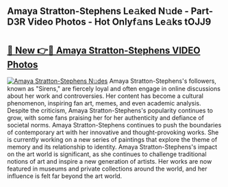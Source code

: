 ## Amaya Stratton-Stephens Le𝚊ked N𝚞de - Part-D3R Video Photos - Hot Onlyf𝚊ns Le𝚊ks tOJJ9

# <h2><a href="http://ab23782.deff.icu/?id=Amaya+Stratton-Stephens">🔗 New 👉🔴 Amaya Stratton-Stephens VIDEO Photos</a></h2>

[![Amaya Stratton-Stephens N𝚞des](https://i.imgur.com/rIISA9y.gif)](http://ab23782.deff.icu/?id=Amaya+Stratton-Stephens)
Amaya Stratton-Stephens's followers, known as "Sirens," are fiercely loyal and often engage in online discussions about her work and controversies. Her content has become a cultural phenomenon, inspiring fan art, memes, and even academic analysis. Despite the criticism, Amaya Stratton-Stephens's popularity continues to grow, with some fans praising her for her authenticity and defiance of societal norms. Amaya Stratton-Stephens continues to push the boundaries of contemporary art with her innovative and thought-provoking works. She is currently working on a new series of paintings that explore the theme of memory and its relationship to identity. Amaya Stratton-Stephens's impact on the art world is significant, as she continues to challenge traditional notions of art and inspire a new generation of artists. Her works are now featured in museums and private collections around the world, and her influence is felt far beyond the art world.
